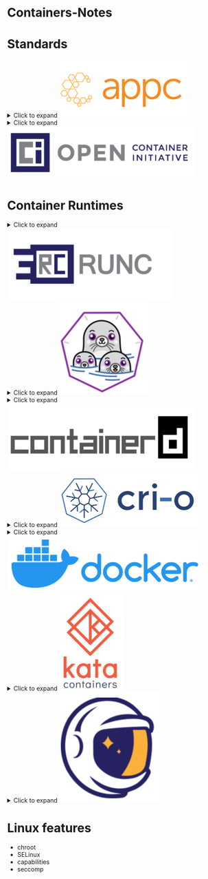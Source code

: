 # Containers-Notes

# Standards

<details>
<summary>Click to expand <img src=img/appc.PNG></summary>

### Container Image Standards - App Container (appc)

The App Container (appc) specification was introduced in 2014 by CoreOS in collaboration with Google and RedHat. One of the container runtimes implementing the appc specification is rkt. The appc specification defines a container image format, how an application is packaged into a container image, a deployment mechanism and a runtime.

In addition to defining the Application Container Image (ACI) format for container images, the appc enables the user community to develop tools to build, validate, and convert container images to ACI image format, such as goaci, docker2aci, deb2aci, actool, acbuild, and oci2aci.

The appc specification intends to speed up the design and the deployment of a container while ensuring container image integrity through cryptographic signatures. Appc defines several independent, yet composable, aspects of the application container.

</details>


<details>
<summary>Click to expand <img src=img/oci.PNG href="#"></summary>

### Container Image Standards - Open Container Initiative (OCI)

The Open Container Initiative (OCI) was introduced in 2015 by Docker together with other leaders in the container industry. One of the container runtimes implementing the OCI specification is runC.

The OCI incorporates two specifications: the Runtime Specification (runtime-spec) and the Image Specification (image-spec).

The Runtime Specification defines how to run a "filesystem bundle" that is unpacked on disk. An OCI implementation would download and unpack an OCI image into an OCI Runtime filesystem bundle. Then, an OCI Runtime would run the OCI Runtime Bundle.

The Image Specification helps with the development of compatible tools to ensure consistent container image conversion into containers.

- Runtime Specification 
https://github.com/opencontainers/runtime-spec

- Image Format Specification 
https://github.com/opencontainers/image-spec

</details>


# Container Runtimes

<details>
<summary>Click to expand <img src="img/runc.PNG"></summary>

https://github.com/opencontainers/runc

runc is a basic CLI tool that leverages the libcontainer runtime (initially developed by Docker, then later open sourced), together providing a low level container runtime focused primarily on container execution. runc implements the OCI specification, and it handles the creation and running of OCI containers.

Its simplicity, however, is not without shortcomings. runc does not expose an API and does not provide container image management capabilities. While it does not support image build operations, it does not provide image download or image integrity check capabilities either. That is, the creation of the container image components, such as the OCI bundle, is not part of runc’s scope. runc may aid with the creation of the OCI spec, but the OCI bundle has to be created separately and made available to runc.

Although runc does not include a centralized daemon, it may be integrated with the Linux service manager - systemd.


<table>
<th>Install runc
<th>

```
wget https://github.com/opencontainers/runc/releases/download/v1.0.0-rc95/runc.amd64 && chmod +x runc.amd64
sudo mv runc.amd64 /usr/local/bin/runc

```
<tr>
<th>Install crun - C based alternative
<th>

```
https://github.com/containers/crun
```

<tr>
<td>Create a container in an OCI
bundle format. We will use a busybox Docker container to export its filesystem in a tar archive, and use
the extracted filesystem at as the rootfs.
<td>

```
mkdir -p runc-container/rootfs
sudo docker container export \
$(sudo docker container create busybox) \
> busybox.tar
 tar -C runc-container/rootfs/ -xf busybox.tar
cd runc-container
runc spec


```
<tr>
<td>Run container
<td>

```
sudo runc run busybox
sudo runc list #on other terminal
```

<tr>
<td>List the events of the busybox container
<td>

```
sudo runc events busybox

```
<tr>
<td>Other commands
<td>

```
sudo runc state busybox
sudo runc pause busybox
sudo runc resume busybox
sudo runc delete -f busybox
 ```
</table>
</details>


<details>
<summary>Click to expand <img src="img/podman.PNG"></summary>
<img src="img/history.jpg">
<table>
<td>Install podman
<td>

```
. /etc/os-release
sudo sh -c "echo 'deb http://download.opensuse.org/repositories/devel:/kubic:/libcontainers:/stable/xUbuntu_${VERSION_ID}/ /' >/etc/apt/sources.list.d/devel:kubic:libcontainers:stable.list"
wget -nv https://download.opensuse.org/repositories/devel:kubic:libcontainers:stable/xUbuntu_${VERSION_ID}/Release.key -O- | sudo apt-key add -
sudo apt update -qq
sudo apt -qq -y install podman
podman --version
```
<tr>
<td>Search for the image
<td>

```
podman search --filter=is-official nginx
INDEX NAME DESCRIPTION STARS OFFICIAL
AUTOMATED
Docker.io docker.io/library/nginx Official build of Nginx. 12795 [OK]
```
<tr>
<td>Pulling an image from the registry to the local repository
<td>

```
podman image pull docker.io/library/nginx
Trying to pull docker.io/library/nginx...
Getting image source signatures
Copying blob 28252775b295 done
Copying blob a616aa3b0bf2 done
Copying blob 68ced04f60ab done
Copying config 6678c7c2e5 [======================================] 6.5KiB /
6.5KiB
Writing manifest to image destination
Storing signatures
6678c7c2e56c970388f8d5a398aa30f2ab60e85f20165e101053c3d3a11e6663
```
<tr>
<td>List images in the local repository
<td>

```
podman image list
REPOSITORY               TAG     IMAGE ID      CREATED      SIZE
docker.io/library/nginx  latest  d1a364dc548d  10 days ago  137 MB
```

<tr>
<td>Display image details
<td>

```
podman image inspect nginx
```


<tr>
<td>Display the updates and changes history of an image
<td>

```
podman image history nginx
ID CREATED CREATED BY
SIZE COMMENT
6678c7c2e56c 7 days ago /bin/sh -c #(nop) CMD ["nginx" "-g" "daemo...
0B
<missing> 7 days ago /bin/sh -c #(nop) STOPSIGNAL SIGTERM
0B
<missing> 7 days ago /bin/sh -c #(nop) EXPOSE 80
...
```

<tr>
<td>Remove an image from the local repository
<td>

```
podman image rm nginx
Untagged: docker.io/library/nginx:latest
Deleted: 6678c7c2e56c970388f8d5a398aa30f2ab60e85f20165e101053c3d3a11e6663

```
<tr>
<td>Remove all dangling images from local repository
<td>

```
sudo podman image prune
WARNING! This will remove all dangling images.
Are you sure you want to continue? [y/N] y
6678c7c2e56c970388f8d5a398aa30f2ab60e85f20165e101053c3d3a11e6663

```
<tr>
<td>Remove all unused images from local repository
<td>

```
sudo podman image prune -a -f
6678c7c2e56c970388f8d5a398aa30f2ab60e85f20165e101053c3d3a11e6663
```
<tr>
<td>Run <b>runc</b> with memory constrain
<td>

```
podman --runtime /usr/bin/runc run --rm --memory 4M fedora echo it works
Error: container_linux.go:346: starting container process caused "process_linux.go:327: getting pipe fds for pid 13859 caused \"readlink /proc/13859/fd/0: no such file or directory\"": OCI runtime command not found error

```


<tr>
<td>Run <b>crun</b> (C based implementation) with memory constrain
<td>

```
podman --runtime /usr/bin/crun run --rm --memory 4M fedora echo it works
it works
```
<tr>
<td>Creating an OCI Bundle
<td>

```
mkdir rootfs
docker export $(docker create busybox) | tar -C rootfs -xvf -
```


</table>
</details>

<details>
<summary>Click to expand <img src="img/containerd.PNG"></summary>

https://github.com/containerd/containerd

Another simple container runtime is containerd, which adds robustness and portability by supporting several container operations, such as the storage and transfer of container images, executing containers, attaching storage and network to containers.

As an industry-standard container runtime, containerd was designed to run as an embedded daemon of a more robust container management system, and not to be used directly by everyday users. Among the adopters of the containerd daemon are the Docker engine, Kubernetes services of IBM (IKS) and Google Cloud (GKE), Cloud Foundry, and Kata Containers.

containerd supports the OCI container image specification and the OCI runtime specification by utilizing runc as its low level OCI runtime with the possibility to extend it with plugins to support the Kubernetes Container Runtime Interface (CRI) as well. containerd adds implementation for some missing, yet desired, capabilities of runc, such as support for container image pull and push operations, and network interfaces and network namespaces management operations.

<table>
<th>Install containerd
<th>

```
wget https://github.com/containerd/containerd/releases/download/v1.5.2/containerd-1.5.2-linux-amd64.tar.gz
sudo tar -xzf containerd-1.5.2-linux-amd64.tar.gz -C /usr/local/
```
</table>

</details>

<details>
<summary>Click to expand <img src="img/crio.PNG"></summary>

https://github.com/cri-o/cri-o

CRI-O is a minimal implementation of the Container Runtime Interface (CRI) to enable the usage of any Open Container Initiative (OCI) compatible runtime with Kubernetes, a popular container orchestrator. As a lightweight alternative to using Docker or rkt as the runtimes for Kubernetes, it supports both GPG signed and unsigned container images. CRI-O supports runc and Kata Containers as the container runtimes but any OCI-conformant runtime can be plugged in instead.

The CRI-O runtime has been optimized for Kubernetes, and it also implements the Container Network Interface (CNI) for networking and supports CNI plugins. Architecturally, CRI-O is packed with libraries that pull container images from registries and create container filesystems, a tool that prepares container configuration, then it invokes runc to start containers which end up being handled by conmon, a daemon that collects logs and monitors for hazards such as out of memory (OOM) conditions. CRI-O also supports container security that is provided by several core Linux features such as SELinux, capabilities or seccomp.
</details>

<details>
<summary>Click to expand <img src="img/docker.PNG"></summary>
See: 

https://github.com/Pwera/Docker-Notes

</details>

<details>
<summary>Click to expand <img src="img/kata.PNG"></summary>
// TODO:
</details> 

<details>
<summary>Click to expand <img src="img/gvisor.PNG"></summary>

// TODO:
</details>



# Linux features

- chroot
- SELinux
- capabilities
- seccomp